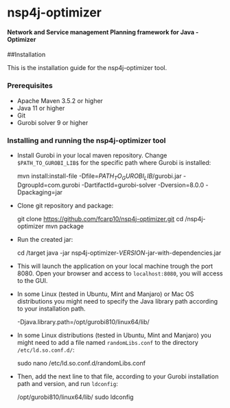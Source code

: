 # nsp4j-optimizer

#### Network and Service management Planning framework for Java - Optimizer


##Installation

This is the installation guide for the nsp4j-optimizer tool.

### Prerequisites

- Apache Maven 3.5.2 or higher
- Java 11 or higher
- Git
- Gurobi solver 9 or higher

### Installing and running the nsp4j-optimizer tool


- Install Gurobi in your local maven repository. Change `` $PATH_TO_GUROBI_LIB$`` for the specific path where Gurobi is installed:


	mvn install:install-file -Dfile=$PATH_TO_GUROBI_LIB$/gurobi.jar -DgroupId=com.gurobi -DartifactId=gurobi-solver -Dversion=8.0.0 -Dpackaging=jar

- Clone git repository and package:


	git clone https://github.com/fcarp10/nsp4j-optimizer.git
	cd /nsp4j-optimizer
	mvn package

- Run the created jar:
	

	cd /target
	java -jar nsp4j-optimizer-$VERSION$-jar-with-dependencies.jar

- This will launch the application on your local machine trough the port 8080. Open your browser and access to `localhost:8080`, you will access to the GUI.


- In some Linux (tested in Ubuntu, Mint and Manjaro) or Mac OS distributions you might need to specify the Java library path according to your installation path.

    
    -Djava.library.path=/opt/gurobi810/linux64/lib/
    

- In some Linux distributions (tested in Ubuntu, Mint and Manjaro) you might need to add a file named `randomLibs.conf` to the directory `/etc/ld.so.conf.d/`:


    sudo nano /etc/ld.so.conf.d/randomLibs.conf
    
    
- Then, add the next line to that file, according to your Gurobi installation path and version, and run `ldconfig`:
 
    
    /opt/gurobi810/linux64/lib/
    sudo ldconfig

    


